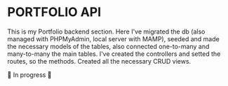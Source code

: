 # PORTFOLIO API

This is my Portfolio backend section.
Here I've migrated the db (also managed with PHPMyAdmin, local server with MAMP), seeded and made the necessary models of the tables, also connected one-to-many and many-to-many the main tables.
I've created the controllers and setted the routes, so the methods. Created all the necessary CRUD views.

🚧 In progress 🚧
